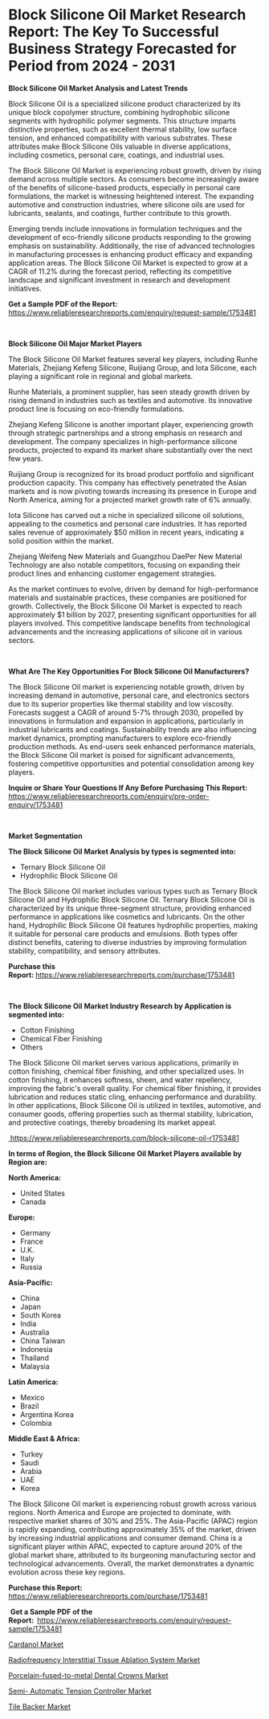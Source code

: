 <p><h1>Block Silicone Oil Market Research Report: The Key To Successful Business Strategy Forecasted for Period from 2024 - 2031</h1></p><p><strong>Block Silicone Oil Market Analysis and Latest Trends</strong></p>
<p><p>Block Silicone Oil is a specialized silicone product characterized by its unique block copolymer structure, combining hydrophobic silicone segments with hydrophilic polymer segments. This structure imparts distinctive properties, such as excellent thermal stability, low surface tension, and enhanced compatibility with various substrates. These attributes make Block Silicone Oils valuable in diverse applications, including cosmetics, personal care, coatings, and industrial uses.</p><p>The Block Silicone Oil Market is experiencing robust growth, driven by rising demand across multiple sectors. As consumers become increasingly aware of the benefits of silicone-based products, especially in personal care formulations, the market is witnessing heightened interest. The expanding automotive and construction industries, where silicone oils are used for lubricants, sealants, and coatings, further contribute to this growth.</p><p>Emerging trends include innovations in formulation techniques and the development of eco-friendly silicone products responding to the growing emphasis on sustainability. Additionally, the rise of advanced technologies in manufacturing processes is enhancing product efficacy and expanding application areas. The Block Silicone Oil Market is expected to grow at a CAGR of 11.2% during the forecast period, reflecting its competitive landscape and significant investment in research and development initiatives.</p></p>
<p><strong>Get a Sample PDF of the Report:&nbsp;</strong> <a href="https://www.reliableresearchreports.com/enquiry/request-sample/1753481?utm_campaign=38&utm_medium=2&utm_source=Github&utm_content=ia&utm_term=10112024&utm_id=block-silicone-oil">https://www.reliableresearchreports.com/enquiry/request-sample/1753481</a></p>
<p>&nbsp;</p>
<p><strong>Block Silicone Oil Major Market Players</strong></p>
<p><p>The Block Silicone Oil Market features several key players, including Runhe Materials, Zhejiang Kefeng Silicone, Ruijiang Group, and Iota Silicone, each playing a significant role in regional and global markets. </p><p>Runhe Materials, a prominent supplier, has seen steady growth driven by rising demand in industries such as textiles and automotive. Its innovative product line is focusing on eco-friendly formulations. </p><p>Zhejiang Kefeng Silicone is another important player, experiencing growth through strategic partnerships and a strong emphasis on research and development. The company specializes in high-performance silicone products, projected to expand its market share substantially over the next few years.</p><p>Ruijiang Group is recognized for its broad product portfolio and significant production capacity. This company has effectively penetrated the Asian markets and is now pivoting towards increasing its presence in Europe and North America, aiming for a projected market growth rate of 6% annually.</p><p>Iota Silicone has carved out a niche in specialized silicone oil solutions, appealing to the cosmetics and personal care industries. It has reported sales revenue of approximately $50 million in recent years, indicating a solid position within the market.</p><p>Zhejiang Weifeng New Materials and Guangzhou DaePer New Material Technology are also notable competitors, focusing on expanding their product lines and enhancing customer engagement strategies.</p><p>As the market continues to evolve, driven by demand for high-performance materials and sustainable practices, these companies are positioned for growth. Collectively, the Block Silicone Oil Market is expected to reach approximately $1 billion by 2027, presenting significant opportunities for all players involved. This competitive landscape benefits from technological advancements and the increasing applications of silicone oil in various sectors.</p></p>
<p>&nbsp;</p>
<p><strong>What Are The Key Opportunities For Block Silicone Oil Manufacturers?</strong></p>
<p><p>The Block Silicone Oil market is experiencing notable growth, driven by increasing demand in automotive, personal care, and electronics sectors due to its superior properties like thermal stability and low viscosity. Forecasts suggest a CAGR of around 5-7% through 2030, propelled by innovations in formulation and expansion in applications, particularly in industrial lubricants and coatings. Sustainability trends are also influencing market dynamics, prompting manufacturers to explore eco-friendly production methods. As end-users seek enhanced performance materials, the Block Silicone Oil market is poised for significant advancements, fostering competitive opportunities and potential consolidation among key players.</p></p>
<p><strong>Inquire or Share Your Questions If Any Before Purchasing This Report:</strong> <a href="https://www.reliableresearchreports.com/enquiry/pre-order-enquiry/1753481?utm_campaign=38&utm_medium=2&utm_source=Github&utm_content=ia&utm_term=10112024&utm_id=block-silicone-oil">https://www.reliableresearchreports.com/enquiry/pre-order-enquiry/1753481</a></p>
<p>&nbsp;</p>
<p><strong>Market Segmentation</strong></p>
<p><strong>The Block Silicone Oil Market Analysis by types is segmented into:</strong></p>
<p><ul><li>Ternary Block Silicone Oil</li><li>Hydrophilic Block Silicone Oil</li></ul></p>
<p><p>The Block Silicone Oil market includes various types such as Ternary Block Silicone Oil and Hydrophilic Block Silicone Oil. Ternary Block Silicone Oil is characterized by its unique three-segment structure, providing enhanced performance in applications like cosmetics and lubricants. On the other hand, Hydrophilic Block Silicone Oil features hydrophilic properties, making it suitable for personal care products and emulsions. Both types offer distinct benefits, catering to diverse industries by improving formulation stability, compatibility, and sensory attributes.</p></p>
<p><strong>Purchase this Report:&nbsp;</strong><a href="https://www.reliableresearchreports.com/purchase/1753481?utm_campaign=38&utm_medium=2&utm_source=Github&utm_content=ia&utm_term=10112024&utm_id=block-silicone-oil">https://www.reliableresearchreports.com/purchase/1753481</a></p>
<p>&nbsp;</p>
<p><strong>The Block Silicone Oil Market Industry Research by Application is segmented into:</strong></p>
<p><ul><li>Cotton Finishing</li><li>Chemical Fiber Finishing</li><li>Others</li></ul></p>
<p><p>The Block Silicone Oil market serves various applications, primarily in cotton finishing, chemical fiber finishing, and other specialized uses. In cotton finishing, it enhances softness, sheen, and water repellency, improving the fabric's overall quality. For chemical fiber finishing, it provides lubrication and reduces static cling, enhancing performance and durability. In other applications, Block Silicone Oil is utilized in textiles, automotive, and consumer goods, offering properties such as thermal stability, lubrication, and protective coatings, thereby broadening its market appeal.</p></p>
<p><a href="https://www.reliableresearchreports.com/block-silicone-oil-r1753481?utm_campaign=38&utm_medium=2&utm_source=Github&utm_content=ia&utm_term=10112024&utm_id=block-silicone-oil">&nbsp;https://www.reliableresearchreports.com/block-silicone-oil-r1753481</a></p>
<p><strong>In terms of Region, the Block Silicone Oil Market Players available by Region are:</strong></p>
<p>
    <p> <strong> North America: </strong>
        <ul>
            <li>United States</li>
            <li>Canada</li>
        </ul>
        </p> 
    <p> <strong> Europe: </strong>
        <ul>
            <li>Germany</li>
            <li>France</li>
            <li>U.K.</li>
            <li>Italy</li>
            <li>Russia</li>
        </ul>
        </p> 
    <p> <strong> Asia-Pacific: </strong>
        <ul>
            <li>China</li>
            <li>Japan</li>
            <li>South Korea</li>
            <li>India</li>
            <li>Australia</li>
            <li>China Taiwan</li>
            <li>Indonesia</li>
            <li>Thailand</li>
            <li>Malaysia</li>
        </ul>
        </p> 
    <p> <strong> Latin America: </strong>
        <ul>
            <li>Mexico</li>
            <li>Brazil</li>
            <li>Argentina Korea</li>
            <li>Colombia</li>
        </ul>
        </p> 
    <p> <strong> Middle East & Africa: </strong>
        <ul>
            <li>Turkey</li>
            <li>Saudi</li>
            <li>Arabia</li>
            <li>UAE</li>
            <li>Korea</li>
        </ul>
    </p>
    </p>
<p><p>The Block Silicone Oil market is experiencing robust growth across various regions. North America and Europe are projected to dominate, with respective market shares of 30% and 25%. The Asia-Pacific (APAC) region is rapidly expanding, contributing approximately 35% of the market, driven by increasing industrial applications and consumer demand. China is a significant player within APAC, expected to capture around 20% of the global market share, attributed to its burgeoning manufacturing sector and technological advancements. Overall, the market demonstrates a dynamic evolution across these key regions.</p></p>
<p><strong>Purchase this Report: </strong><a href="https://www.reliableresearchreports.com/purchase/1753481?utm_campaign=38&utm_medium=2&utm_source=Github&utm_content=ia&utm_term=10112024&utm_id=block-silicone-oil">https://www.reliableresearchreports.com/purchase/1753481</a></p>
<p>&nbsp;<strong>Get a Sample PDF of the Report:&nbsp;&nbsp;</strong><a href="https://www.reliableresearchreports.com/enquiry/request-sample/1753481?utm_campaign=38&utm_medium=2&utm_source=Github&utm_content=ia&utm_term=10112024&utm_id=block-silicone-oil">https://www.reliableresearchreports.com/enquiry/request-sample/1753481</a></p>
<p><strong></strong></p>
<p><p><a href="https://github.com/tomasa8xtkvotaw/Market-Research-Report-List-1/blob/main/cardanol-market.md?utm_campaign=38&utm_medium=2&utm_source=Github&utm_content=ia&utm_term=10112024&utm_id=block-silicone-oil">Cardanol Market</a></p><p><a href="https://issuu.com/reportprime-2/docs/radiofrequency-interstitial-tissue-_87de040d7a93f6?utm_campaign=38&utm_medium=2&utm_source=Github&utm_content=ia&utm_term=10112024&utm_id=block-silicone-oil">Radiofrequency Interstitial Tissue Ablation System Market</a></p><p><a href="https://issuu.com/reportprime-2/docs/porcelain-fused-to-metal-dental-cro_79e18e8df60b26?utm_campaign=38&utm_medium=2&utm_source=Github&utm_content=ia&utm_term=10112024&utm_id=block-silicone-oil">Porcelain-fused-to-metal Dental Crowns Market</a></p><p><a href="https://www.linkedin.com/pulse/semi-automatic-tension-controller-momentum-charting-izzwc?utm_campaign=38&utm_medium=2&utm_source=Github&utm_content=ia&utm_term=10112024&utm_id=block-silicone-oil">Semi- Automatic Tension Controller Market</a></p><p><a href="https://github.com/MegiMusaj575/Market-Research-Report-List-1/blob/main/tile-backer-market.md?utm_campaign=38&utm_medium=2&utm_source=Github&utm_content=ia&utm_term=10112024&utm_id=block-silicone-oil">Tile Backer Market</a></p></p>